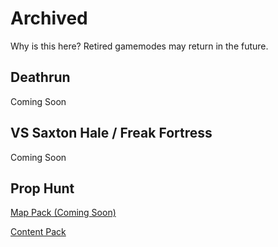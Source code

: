 # Archived
Why is this here? Retired gamemodes may return in the future.

## Deathrun
Coming Soon

## VS Saxton Hale / Freak Fortress
Coming Soon

## Prop Hunt
[Map Pack (Coming Soon)](#)

[Content Pack](https://github.com/powerlord/sourcemod-prophunt/releases/download/maps/PHSoundPack.zip)
